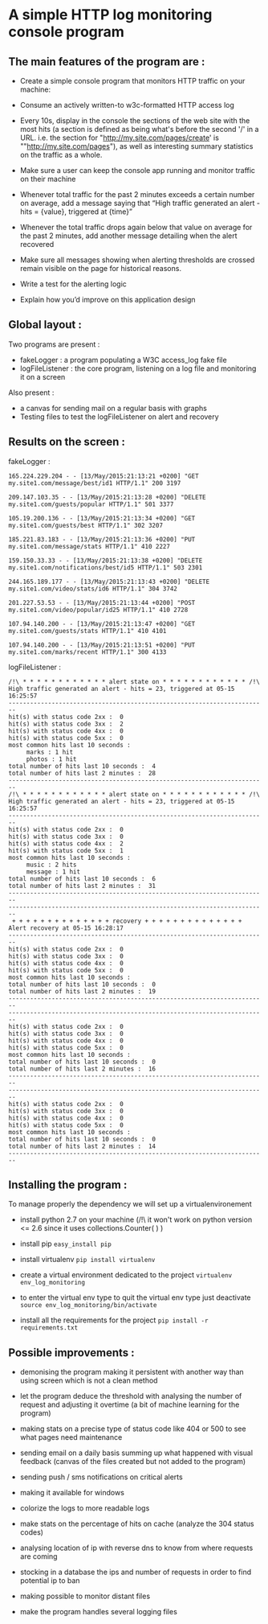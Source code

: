 A simple HTTP log monitoring console program
============================================

The main features of the program are :
--------------------------------------

* Create a simple console program that monitors HTTP traffic on your machine:

* Consume an actively written-to w3c-formatted HTTP access log

* Every 10s, display in the console the sections of the web site with the most hits (a section is defined as being
what's before the second '/' in a URL. i.e. the section for "http://my.site.com/pages/create' is
""http://my.site.com/pages"), as well as interesting summary statistics on the traffic as a whole.

* Make sure a user can keep the console app running and monitor traffic on their machine

* Whenever total traffic for the past 2 minutes exceeds a certain
number on average, add a message saying that “High traffic
generated an alert - hits = {value}, triggered at {time}”

* Whenever the total traffic drops again below that value on average
for the past 2 minutes, add another message detailing when
the alert recovered

* Make sure all messages showing when alerting thresholds are
crossed remain visible on the page for historical reasons.

* Write a test for the alerting logic

* Explain how you’d improve on this application design


Global layout :
---------------

Two programs are present :
- fakeLogger : a program populating a W3C access_log fake file
- logFileListener : the core program, listening on a log file and monitoring it on a screen

Also present :
- a canvas for sending mail on a regular basis with graphs
- Testing files to test the logFileListener on alert and recovery


Results on the screen :
-----------------------

fakeLogger :

```
165.224.229.204 - - [13/May/2015:21:13:21 +0200] "GET my.site1.com/message/best/id1 HTTP/1.1" 200 3197

209.147.103.35 - - [13/May/2015:21:13:28 +0200] "DELETE my.site1.com/guests/popular HTTP/1.1" 501 3377

105.19.200.136 - - [13/May/2015:21:13:34 +0200] "GET my.site1.com/guests/best HTTP/1.1" 302 3207

185.221.83.183 - - [13/May/2015:21:13:36 +0200] "PUT my.site1.com/message/stats HTTP/1.1" 410 2227

159.150.33.33 - - [13/May/2015:21:13:38 +0200] "DELETE my.site1.com/notifications/best/id5 HTTP/1.1" 503 2301

244.165.189.177 - - [13/May/2015:21:13:43 +0200] "DELETE my.site1.com/video/stats/id6 HTTP/1.1" 304 3742

201.227.53.53 - - [13/May/2015:21:13:44 +0200] "POST my.site1.com/video/popular/id25 HTTP/1.1" 410 2728

107.94.140.200 - - [13/May/2015:21:13:47 +0200] "GET my.site1.com/guests/stats HTTP/1.1" 410 4101

107.94.140.200 - - [13/May/2015:21:13:51 +0200] "PUT my.site1.com/marks/recent HTTP/1.1" 300 4133
```

logFileListener :

```
/!\ * * * * * * * * * * * * alert state on * * * * * * * * * * * * /!\
High traffic generated an alert - hits = 23, triggered at 05-15 16:25:57
------------------------------------------------------------------------
hit(s) with status code 2xx :  0
hit(s) with status code 3xx :  2
hit(s) with status code 4xx :  0
hit(s) with status code 5xx :  0
most common hits last 10 seconds :
     marks : 1 hit
     photos : 1 hit
total number of hits last 10 seconds :  4
total number of hits last 2 minutes :  28
------------------------------------------------------------------------
/!\ * * * * * * * * * * * * alert state on * * * * * * * * * * * * /!\
High traffic generated an alert - hits = 23, triggered at 05-15 16:25:57
------------------------------------------------------------------------
hit(s) with status code 2xx :  0
hit(s) with status code 3xx :  0
hit(s) with status code 4xx :  2
hit(s) with status code 5xx :  1
most common hits last 10 seconds :
     music : 2 hits
     message : 1 hit
total number of hits last 10 seconds :  6
total number of hits last 2 minutes :  31
------------------------------------------------------------------------
------------------------------------------------------------------------
 + + + + + + + + + + + + + + recovery + + + + + + + + + + + + + +
Alert recovery at 05-15 16:28:17
------------------------------------------------------------------------
hit(s) with status code 2xx :  0
hit(s) with status code 3xx :  0
hit(s) with status code 4xx :  0
hit(s) with status code 5xx :  0
most common hits last 10 seconds :
total number of hits last 10 seconds :  0
total number of hits last 2 minutes :  19
------------------------------------------------------------------------
------------------------------------------------------------------------
hit(s) with status code 2xx :  0
hit(s) with status code 3xx :  0
hit(s) with status code 4xx :  0
hit(s) with status code 5xx :  0
most common hits last 10 seconds :
total number of hits last 10 seconds :  0
total number of hits last 2 minutes :  16
------------------------------------------------------------------------
------------------------------------------------------------------------
hit(s) with status code 2xx :  0
hit(s) with status code 3xx :  0
hit(s) with status code 4xx :  0
hit(s) with status code 5xx :  0
most common hits last 10 seconds :
total number of hits last 10 seconds :  0
total number of hits last 2 minutes :  14
------------------------------------------------------------------------
```



Installing the program :
------------------------
To manage properly the dependency we will set up a virtualenvironement

* install python 2.7 on your machine (/!\ it won't work on python version <= 2.6 since it uses collections.Counter( ) )

* install pip
`easy_install pip`

* install virtualenv
`pip install virtualenv`

* create a virtual environment dedicated to the project
`virtualenv env_log_monitoring`

* to enter the virtual env type to quit the virtual env type just deactivate
`source env_log_monitoring/bin/activate`

* install all the requirements for the project
`pip install -r requirements.txt`


Possible improvements :
-----------------------

* demonising the program making it persistent with another way than using screen which is not a clean method

* let the program deduce the threshold with analysing the number of request and
adjusting it overtime (a bit of machine learning for the program)

* making stats on a precise type of status code like 404 or 500 to see what pages need
maintenance

* sending email on a daily basis summing up what happened with visual feedback
(canvas of the files created but not added to the program)

* sending push / sms notifications on critical alerts

* making it available for windows

* colorize the logs to more readable logs

* make stats on the percentage of hits on cache (analyze the 304 status codes)

* analysing location of ip with reverse dns to know from where requests are coming

* stocking in a database the ips and number of requests in order to find potential ip to ban

* making possible to monitor distant files

* make the program handles several logging files